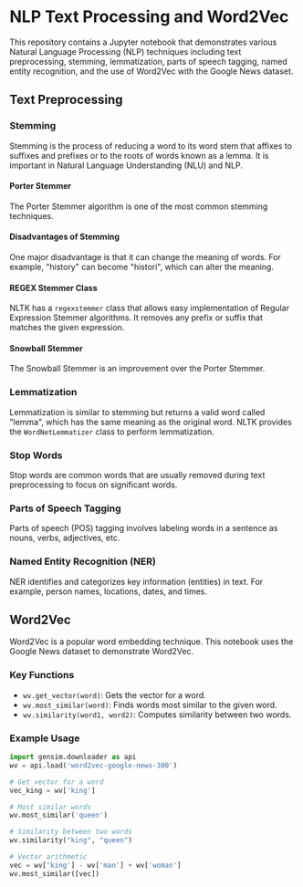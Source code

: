 # NLP Text Processing and Word2Vec

This repository contains a Jupyter notebook that demonstrates various Natural Language Processing (NLP) techniques including text preprocessing, stemming, lemmatization, parts of speech tagging, named entity recognition, and the use of Word2Vec with the Google News dataset.

## Text Preprocessing

### Stemming
Stemming is the process of reducing a word to its word stem that affixes to suffixes and prefixes or to the roots of words known as a lemma. It is important in Natural Language Understanding (NLU) and NLP.

#### Porter Stemmer
The Porter Stemmer algorithm is one of the most common stemming techniques.

#### Disadvantages of Stemming
One major disadvantage is that it can change the meaning of words. For example, "history" can become "histori", which can alter the meaning.

#### REGEX Stemmer Class
NLTK has a `regexstemmer` class that allows easy implementation of Regular Expression Stemmer algorithms. It removes any prefix or suffix that matches the given expression.

#### Snowball Stemmer
The Snowball Stemmer is an improvement over the Porter Stemmer.

### Lemmatization
Lemmatization is similar to stemming but returns a valid word called "lemma", which has the same meaning as the original word. NLTK provides the `WordNetLemmatizer` class to perform lemmatization.

### Stop Words
Stop words are common words that are usually removed during text preprocessing to focus on significant words.

### Parts of Speech Tagging
Parts of speech (POS) tagging involves labeling words in a sentence as nouns, verbs, adjectives, etc.

### Named Entity Recognition (NER)
NER identifies and categorizes key information (entities) in text. For example, person names, locations, dates, and times.

## Word2Vec
Word2Vec is a popular word embedding technique. This notebook uses the Google News dataset to demonstrate Word2Vec.

### Key Functions
- `wv.get_vector(word)`: Gets the vector for a word.
- `wv.most_similar(word)`: Finds words most similar to the given word.
- `wv.similarity(word1, word2)`: Computes similarity between two words.

### Example Usage
```python
import gensim.downloader as api
wv = api.load('word2vec-google-news-300')

# Get vector for a word
vec_king = wv['king']

# Most similar words
wv.most_similar('queen')

# Similarity between two words
wv.similarity("king", "queen")

# Vector arithmetic
vec = wv['king'] - wv['man'] + wv['woman']
wv.most_similar([vec])
